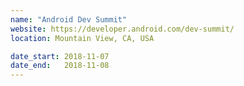 ```yaml
---
name: "Android Dev Summit"
website: https://developer.android.com/dev-summit/
location: Mountain View, CA, USA

date_start: 2018-11-07
date_end:   2018-11-08
---
```

